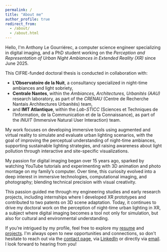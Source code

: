 ```yaml
---
permalink: /
title: "About me"
author_profile: true
redirect_from: 
  - /about/
  - /about.html
---
```


Hello, I'm Anthony Le Gourriérec, a computer science engineer specializing in digital imaging, and a PhD student working on the *Perception and Representation of Urban Night Ambiances in Extended Reality (XR)* since June 2025.

This CIFRE-funded doctoral thesis is conducted in collaboration with:

- **L’Observatoire de la Nuit**, a consultancy specialized in night-time ambiances and light sobriety,
- **Centrale Nantes**, within the *Ambiances, Architectures, Urbanités (AAU)* research laboratory, as part of the *CRENAU* (Centre de Recherche Nantais Architectures Urbanités) team,
- and **IMT Atlantique**, within the *Lab-STICC* (Sciences et Techniques de l’Information, de la Communication et de la Connaissance), as part of the *INUIT* (Immersive Natural User Interaction) team.

My work focuses on developing immersive tools using augmented and virtual reality to simulate and evaluate urban lighting scenarios, with the goal of improving the perceptual understanding of night-time ambiances, supporting sustainable lighting strategies, and raising awareness about light pollution through interactive and site-specific visualizations.

My passion for digital imaging began over 15 years ago, sparked by watching YouTube tutorials and experimenting with 3D animation and photo montage on my family’s computer. Over time, this curiosity evolved into a deep interest in immersive technologies, computational imaging, and photography; blending technical precision with visual creativity.

This passion guided me through my engineering studies and early research projects, including internships where I developed XR prototypes and contributed to two patents on 3D scene adaptation. Today, it continues to drive my doctoral work on the perception of night-time urban lighting in XR, a subject where digital imaging becomes a tool not only for simulation, but also for cultural and environmental understanding.

If you’re intrigued by my profile, feel free to explore my [resume](/cv/) and [projects](/portfolio/). I'm always open to new opportunities and connections, so don't hesitate to reach out via the [contact page](/contact), via [LinkedIn](https://www.linkedin.com/in/anthonylegourrierec) or directly via [email](mailto:anthonylegourrierec@gmail.com). I look forward to hearing from you!
